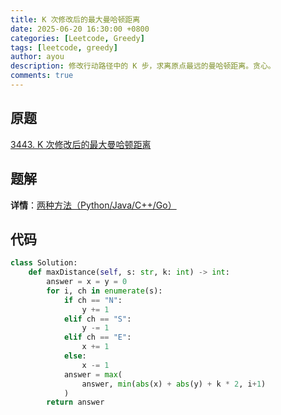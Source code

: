 ```yaml
---
title: K 次修改后的最大曼哈顿距离
date: 2025-06-20 16:30:00 +0800
categories: [Leetcode, Greedy]
tags: [leetcode, greedy]
author: ayou
description: 修改行动路径中的 K 步，求离原点最远的曼哈顿距离。贪心。
comments: true
---
```


## 原题
[3443. K 次修改后的最大曼哈顿距离](https://leetcode.cn/problems/maximum-manhattan-distance-after-k-changes/description/)

## 题解
**详情**：[两种方法（Python/Java/C++/Go）](https://leetcode.cn/problems/maximum-manhattan-distance-after-k-changes/solutions/3061765/heng-zong-zuo-biao-fen-bie-ji-suan-tan-x-lhhi)

## 代码
```python
class Solution:
    def maxDistance(self, s: str, k: int) -> int:
        answer = x = y = 0
        for i, ch in enumerate(s):
            if ch == "N":
                y += 1
            elif ch == "S":
                y -= 1
            elif ch == "E":
                x += 1
            else:
                x -= 1
            answer = max(
                answer, min(abs(x) + abs(y) + k * 2, i+1)
            )
        return answer
```
